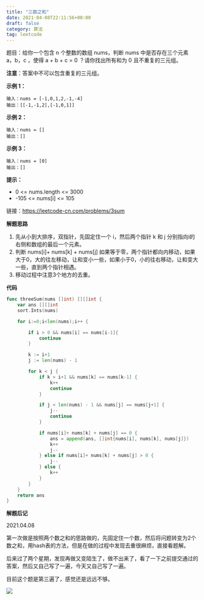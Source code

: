 ```yaml
---
title: "三数之和"
date: 2021-04-08T22:11:56+08:00
draft: false
category: 算法
tag: leetcode
---
```


题目：给你一个包含 n 个整数的数组 nums，判断 nums 中是否存在三个元素 a，b，c ，使得 a + b + c = 0 ？请你找出所有和为 0 且不重复的三元组。

**注意**：答案中不可以包含重复的三元组。

**示例 1：**

```
输入：nums = [-1,0,1,2,-1,-4]
输出：[[-1,-1,2],[-1,0,1]]
```

**示例 2：**

```
输入：nums = []
输出：[]
```

**示例 3：**

```
输入：nums = [0]
输出：[]
```

**提示：**

- 0 <= nums.length <= 3000
- -105 <= nums[i] <= 105


链接：https://leetcode-cn.com/problems/3sum


**解题思路**

1. 先从小到大排序，双指针，先固定住一个 i，然后两个指针 k 和 j 分别指向i的右侧和数组的最后一个元素。
2. 判断 nums[i]+ nums[k] + nums[j] 如果等于零，两个指针都向内移动，如果大于0，大的往左移动，让和变小一些，如果小于0，小的往右移动，让和变大一些，直到两个指针相遇。
3. 移动过程中注意3个地方的去重。



**代码**

```go
func threeSum(nums []int) [][]int {
    var ans [][]int
    sort.Ints(nums)

    for i:=0;i<len(nums);i++ {

        if i > 0 && nums[i] == nums[i-1]{
            continue
        }

        k := i+1
        j := len(nums) - 1

        for k < j {
            if k > i+1 && nums[k] == nums[k-1] {
                k++
                continue
            }

            if j < len(nums) - 1 && nums[j] == nums[j+1] {
                j--
                continue
            }

            if nums[i]+ nums[k] + nums[j] == 0 {
                ans = append(ans, []int{nums[i], nums[k], nums[j]})
                k++
                j--
            } else if nums[i]+ nums[k] + nums[j] > 0 {
                j--
            } else {
                k++
            }
        }
    }
    return ans
}
```



**解题后记**

2021.04.08

第一次做是按照两个数之和的思路做的，先固定住一个数，然后将问题转变为2个数之和，用hash表的方法，但是在做的过程中发现去重很麻烦，直接看题解。

后来过了两个星期，发现再做又变陌生了，做不出来了，看了一下之前提交通过的答案，然后又自己写了一遍，今天又自己写了一遍。

目前这个题是第三遍了，感觉还是远远不够。

![](/img/1617893528206.jpg)